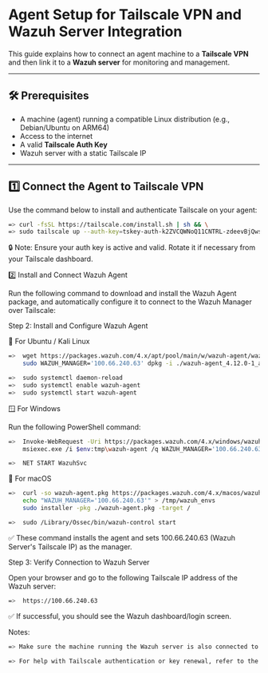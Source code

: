 # Agent Setup for Tailscale VPN and Wazuh Server Integration

This guide explains how to connect an agent machine to a **Tailscale VPN** and then link it to a **Wazuh server** for monitoring and management.

---

## 🛠️ Prerequisites

- A machine (agent) running a compatible Linux distribution (e.g., Debian/Ubuntu on ARM64)
- Access to the internet
- A valid **Tailscale Auth Key**
- Wazuh server with a static Tailscale IP

---

## 1️⃣ Connect the Agent to Tailscale VPN

Use the command below to install and authenticate Tailscale on your agent:

```bash
=> curl -fsSL https://tailscale.com/install.sh | sh && \
=> sudo tailscale up --auth-key=tskey-auth-k2ZVCQWNoQ11CNTRL-zdeevBjQwsUa6CWuCDhMtU7MLwYocmDxg
```
🔒 Note: Ensure your auth key is active and valid. Rotate it if necessary from your Tailscale dashboard.


2️⃣ Install and Connect Wazuh Agent

Run the following command to download and install the Wazuh Agent package, and automatically configure it to connect to the Wazuh Manager over Tailscale:

Step 2: Install and Configure Wazuh Agent

🔧 For Ubuntu / Kali Linux
```bash
=>  wget https://packages.wazuh.com/4.x/apt/pool/main/w/wazuh-agent/wazuh-agent_4.12.0-1_arm64.deb
    sudo WAZUH_MANAGER='100.66.240.63' dpkg -i ./wazuh-agent_4.12.0-1_arm64.deb
```
```bash
=>  sudo systemctl daemon-reload
=>  sudo systemctl enable wazuh-agent
=>  sudo systemctl start wazuh-agent
```

🪟 For Windows

Run the following PowerShell command:

```bash
=>  Invoke-WebRequest -Uri https://packages.wazuh.com/4.x/windows/wazuh-agent-4.12.0-1.msi -OutFile $env:tmp \wazuh-agent
    msiexec.exe /i $env:tmp\wazuh-agent /q WAZUH_MANAGER='100.66.240.63'

=>  NET START WazuhSvc
```

🍎 For macOS
```bash
=>  curl -so wazuh-agent.pkg https://packages.wazuh.com/4.x/macos/wazuh-agent-4.12.0-1.intel64.pkg
    echo "WAZUH_MANAGER='100.66.240.63'" > /tmp/wazuh_envs
    sudo installer -pkg ./wazuh-agent.pkg -target /

=>  sudo /Library/Ossec/bin/wazuh-control start
```
✅ These command installs the agent and sets 100.66.240.63 (Wazuh Server's Tailscale IP) as the manager.


Step 3: Verify Connection to Wazuh Server

Open your browser and go to the following Tailscale IP address of the Wazuh server:
```bash
=>  https://100.66.240.63
```
✅ If successful, you should see the Wazuh dashboard/login screen.



Notes:
```bash
=> Make sure the machine running the Wazuh server is also connected to the same Tailscale network.

=> For help with Tailscale authentication or key renewal, refer to the Tailscale documentation.
```
